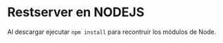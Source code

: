 # Restserver en NODEJS

Al descargar ejecutar ```npm install``` para recontruir los módulos de Node.
